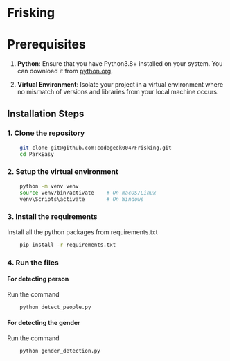 # Frisking

# Prerequisites

1. **Python**: Ensure that you have Python3.8+ installed on your system. You can download it from [python.org](https://www.python.org).

2. **Virtual Environment**: Isolate your project in a virtual environment where no mismatch of versions and libraries from your local machine occurs.

## Installation Steps

### 1. Clone the repository
```bash
    git clone git@github.com:codegeek004/Frisking.git
    cd ParkEasy
```

### 2. Setup the virtual environment
```bash
    python -m venv venv
    source venv/bin/activate    # On macOS/Linux
    venv\Scripts\activate       # On Windows
```

### 3. Install the requirements
Install all the python packages from requirements.txt
```bash
    pip install -r requirements.txt
```

### 4. Run the files

#### For detecting person
Run the command
```bash
    python detect_people.py
```

#### For detecting the gender
Run the command
```bash
    python gender_detection.py
```
